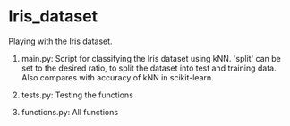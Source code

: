 Iris_dataset
============

Playing with the Iris dataset.

1) main.py: Script for classifying the Iris dataset using kNN. 'split' can be set to the desired ratio, to split the dataset into test and training data. Also compares with accuracy of kNN in scikit-learn.

2) tests.py: Testing the functions

3) functions.py: All functions
